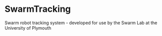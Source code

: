 # SwarmTracking
Swarm robot tracking system - developed for use by the Swarm Lab at the University of Plymouth
